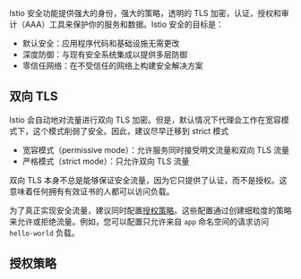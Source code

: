 Istio 安全功能提供强大的身份，强大的策略，透明的 TLS 加密，认证，授权和审计（AAA）工具来保护你的服务和数据。Istio 安全的目标是：

- 默认安全：应用程序代码和基础设施无需更改
- 深度防御：与现有安全系统集成以提供多层防御
- 零信任网络：在不受信任的网络上构建安全解决方案

## 双向 TLS

Istio 会自动地对流量进行双向 TLS 加密。但是，默认情况下代理会工作在宽容模式下，这个模式削弱了安全。因此，建议尽早迁移到 strict 模式

- 宽容模式（permissive mode）：允许服务同时接受明文流量和双向 TLS 流量
- 严格模式（strict mode）：只允许双向 TLS 流量

双向 TLS 本身不总是能够保证安全流量，因为它只提供了认证，而不是授权。这意味着任何拥有有效证书的人都可以访问负载。

为了真正实现安全流量，建议同时配置[授权策略](https://istio.io/latest/zh/docs/tasks/security/authorization/)。这些配置通过创建细粒度的策略来允许或拒绝流量。例如，您可以配置只允许来自 `app` 命名空间的请求访问 `hello-world` 负载。

## 授权策略